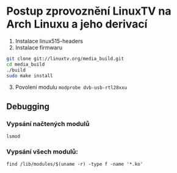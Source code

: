 # Postup zprovoznění LinuxTV na Arch Linuxu a jeho derivací
1. Instalace linux515-headers
2. Instalace firmwaru 
```sh
git clone git://linuxtv.org/media_build.git
cd media_build
./build
sudo make install
```
3. Povolení modulu `modprobe dvb-usb-rtl28xxu`

## Debugging
### Vypsání načtených modulů
`lsmod`

### Vypsání všech modulů:
`find /lib/modules/$(uname -r) -type f -name '*.ko'`
